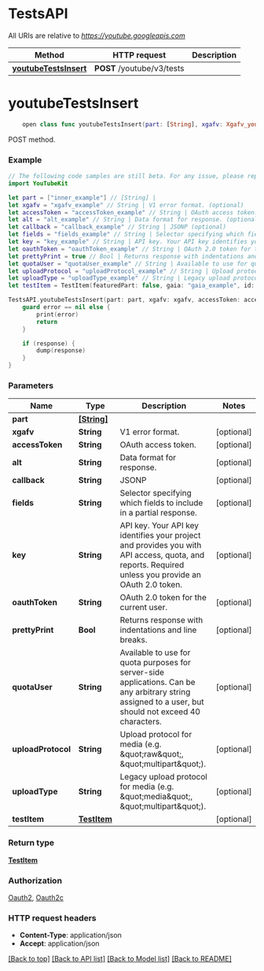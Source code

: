 # TestsAPI

All URIs are relative to *https://youtube.googleapis.com*

Method | HTTP request | Description
------------- | ------------- | -------------
[**youtubeTestsInsert**](TestsAPI.md#youtubetestsinsert) | **POST** /youtube/v3/tests | 


# **youtubeTestsInsert**
```swift
    open class func youtubeTestsInsert(part: [String], xgafv: Xgafv_youtubeTestsInsert? = nil, accessToken: String? = nil, alt: Alt_youtubeTestsInsert? = nil, callback: String? = nil, fields: String? = nil, key: String? = nil, oauthToken: String? = nil, prettyPrint: Bool? = nil, quotaUser: String? = nil, uploadProtocol: String? = nil, uploadType: String? = nil, testItem: TestItem? = nil, completion: @escaping (_ data: TestItem?, _ error: Error?) -> Void)
```



POST method.

### Example 
```swift
// The following code samples are still beta. For any issue, please report via http://github.com/OpenAPITools/openapi-generator/issues/new
import YouTubeKit

let part = ["inner_example"] // [String] | 
let xgafv = "xgafv_example" // String | V1 error format. (optional)
let accessToken = "accessToken_example" // String | OAuth access token. (optional)
let alt = "alt_example" // String | Data format for response. (optional)
let callback = "callback_example" // String | JSONP (optional)
let fields = "fields_example" // String | Selector specifying which fields to include in a partial response. (optional)
let key = "key_example" // String | API key. Your API key identifies your project and provides you with API access, quota, and reports. Required unless you provide an OAuth 2.0 token. (optional)
let oauthToken = "oauthToken_example" // String | OAuth 2.0 token for the current user. (optional)
let prettyPrint = true // Bool | Returns response with indentations and line breaks. (optional)
let quotaUser = "quotaUser_example" // String | Available to use for quota purposes for server-side applications. Can be any arbitrary string assigned to a user, but should not exceed 40 characters. (optional)
let uploadProtocol = "uploadProtocol_example" // String | Upload protocol for media (e.g. \"raw\", \"multipart\"). (optional)
let uploadType = "uploadType_example" // String | Legacy upload protocol for media (e.g. \"media\", \"multipart\"). (optional)
let testItem = TestItem(featuredPart: false, gaia: "gaia_example", id: "id_example", snippet: "TODO") // TestItem |  (optional)

TestsAPI.youtubeTestsInsert(part: part, xgafv: xgafv, accessToken: accessToken, alt: alt, callback: callback, fields: fields, key: key, oauthToken: oauthToken, prettyPrint: prettyPrint, quotaUser: quotaUser, uploadProtocol: uploadProtocol, uploadType: uploadType, testItem: testItem) { (response, error) in
    guard error == nil else {
        print(error)
        return
    }

    if (response) {
        dump(response)
    }
}
```

### Parameters

Name | Type | Description  | Notes
------------- | ------------- | ------------- | -------------
 **part** | [**[String]**](String.md) |  | 
 **xgafv** | **String** | V1 error format. | [optional] 
 **accessToken** | **String** | OAuth access token. | [optional] 
 **alt** | **String** | Data format for response. | [optional] 
 **callback** | **String** | JSONP | [optional] 
 **fields** | **String** | Selector specifying which fields to include in a partial response. | [optional] 
 **key** | **String** | API key. Your API key identifies your project and provides you with API access, quota, and reports. Required unless you provide an OAuth 2.0 token. | [optional] 
 **oauthToken** | **String** | OAuth 2.0 token for the current user. | [optional] 
 **prettyPrint** | **Bool** | Returns response with indentations and line breaks. | [optional] 
 **quotaUser** | **String** | Available to use for quota purposes for server-side applications. Can be any arbitrary string assigned to a user, but should not exceed 40 characters. | [optional] 
 **uploadProtocol** | **String** | Upload protocol for media (e.g. \&quot;raw\&quot;, \&quot;multipart\&quot;). | [optional] 
 **uploadType** | **String** | Legacy upload protocol for media (e.g. \&quot;media\&quot;, \&quot;multipart\&quot;). | [optional] 
 **testItem** | [**TestItem**](TestItem.md) |  | [optional] 

### Return type

[**TestItem**](TestItem.md)

### Authorization

[Oauth2](../README.md#Oauth2), [Oauth2c](../README.md#Oauth2c)

### HTTP request headers

 - **Content-Type**: application/json
 - **Accept**: application/json

[[Back to top]](#) [[Back to API list]](../README.md#documentation-for-api-endpoints) [[Back to Model list]](../README.md#documentation-for-models) [[Back to README]](../README.md)


